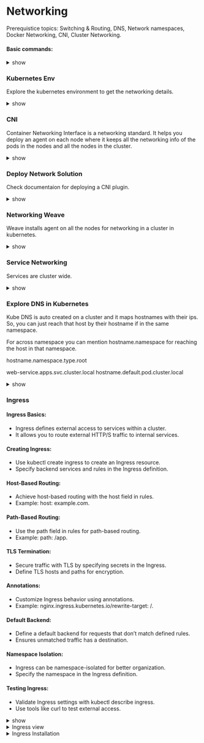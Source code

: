 # Networking

Prerequistice topics: Switching & Routing, DNS, Network namespaces, Docker Networking, CNI, Cluster Networking.

#### Basic commands:
<details><summary>show</summary>
<p>
  
```bash

ip link
ip addr
ip addr add 192.168.1.10/24 dev eth0
ip route
ip route add 192.168.1.0/24 via 192.168.2.1
route
cat /proc/sys/net/ipv4/ip_forward

cat >> /etc/hosts
cat >> /etc/hosts
cat /etc/resolv.conf
cat /etc/nsswitch.conf

nslookup www.google.com
dig www.google.com

ps aux


# Create network namespaces
ip netns add red
ip netns add blue

ip netns

# Create veth pairs
ip link add veth-red type veth peer name veth blue

# Create Add veth to respective namespaces
ip link set veth-red netns red
ip link set veth-blue netns blue

# Set IP Addresses
ip -n red addr add 192.168.1.1 dev veth-red
ip -n blue addr add 192.168.1.2 dev veth-blue

# Check IP Addresses
ip -n red addr
ip -n blue addr

# Bring up interfaces
ip -n red link set veth-red up
ip -n blue link set veth-blue up

# Bring Loopback devices up
ip -n red link set lo up
ip -n blue link set lo up

# Add default gateway
ip netns exec red ip route add default via 192.168.1.1 dev veth-red
ip netns exec blue ip route add default via 192.168.1.2 dev veth-blue

ip netns del red
ip netns del blue
ip link del v-net-0
iptables -t nat -D POSTROUTING 1

ip netns add red
ip netns add blue

ip link add veth-red type veth peer name veth-red-br
ip link add veth-blue type veth peer name veth-blue-br

ip link set veth-red netns red
ip link set veth-blue netns blue

ip -n red addr add 192.168.15.2/24 dev veth-red

ip -n blue addr add 192.168.15.3/24 dev veth-blue

brctl addbr v-net-0

ip link set dev v-net-0 up

ip link set veth-red-br up
ip link set veth-blue-br up

```

</p>
</details>

### Kubernetes Env

Explore the kubernetes environment to get the networking details.  

<details><summary>show</summary>
<p>
  
```bash
k get nodes
k describe node controlplane  | grep -i internal

ip a / ip link
ssh node01
ip link show eth0

netstat -nplt

netstat -anp | grep etcd
netstat -anp | grep etcd | grep 2379 | wc -l

```

</p>
</details>

### CNI

Container Networking Interface is a networking standard. It helps you deploy an agent on each node where it keeps all the networking info of the pods in the nodes and all the nodes in the cluster. 

<details><summary>show</summary>
<p>
  
```bash
ps -aux | grep kubelet | grep --color container-runtime-endpoint

/opt/cni/bin  # available CNI pluggins

cat /etc/cni/net.d/10-flannel.conflist | grep type

```

</p>
</details>


### Deploy Network Solution

Check documentaion for deploying a CNI plugin. 

<details><summary>show</summary>
<p>
  
```bash
k apply -f file_name.yaml

```

</p>
</details>

### Networking Weave

Weave installs agent on all the nodes for networking in a cluster in kubernetes.

<details><summary>show</summary>
<p>
  
```bash
kubectl get pods -n kube-system

kubectl get po -o wide -n kube-system | grep weave

ip addr show weave

ssh node01
ip route
```

</p>
</details>


### Service Networking 

Services are cluster wide. 

<details><summary>show</summary>
<p>
  
```bash
ip a | grep eth0

apt install ipcalc

ipcalc -b <ip_addr>

k logs weave-net-fgxvr weave -n kube-system | grep ipalloc-range

cat /etc/kubernetes/manifests/kube-apiserver.yaml   | grep cluster-ip-range

k get pods -n kube-system

k logs kube-proxy-4t62z -n kube-system

```

</p>
</details>


### Explore DNS in Kubernetes

Kube DNS is auto created on a cluster and it maps hostnames with their ips. So, you can just reach that host by their hostname if in the same namespace.

For across namespace you can mention hostname.namespace for reaching the host in that namespace.

hostname.namespace.type.root

web-service.apps.svc.cluster.local
hostname.default.pod.cluster.local



<details><summary>show</summary>
<p>
  
```bash
kubectl get pods -n kube-system

kubectl get cm -n kube-system

kubectl get svc

kubectl exec -it hr -- nslookup mysql.payroll > /root/CKA/nslookup.out

```

</p>
</details>


### Ingress

 #### Ingress Basics:

- Ingress defines external access to services within a cluster.
- It allows you to route external HTTP/S traffic to internal services.

#### Creating Ingress:

- Use kubectl create ingress to create an Ingress resource.
- Specify backend services and rules in the Ingress definition.

#### Host-Based Routing:

- Achieve host-based routing with the host field in rules.
- Example: host: example.com.

#### Path-Based Routing:

- Use the path field in rules for path-based routing.
- Example: path: /app.

#### TLS Termination:

- Secure traffic with TLS by specifying secrets in the Ingress.
- Define TLS hosts and paths for encryption.

#### Annotations:

- Customize Ingress behavior using annotations.
- Example: nginx.ingress.kubernetes.io/rewrite-target: /.

#### Default Backend:

- Define a default backend for requests that don’t match defined rules.
- Ensures unmatched traffic has a destination.

#### Namespace Isolation:

- Ingress can be namespace-isolated for better organization.
- Specify the namespace in the Ingress definition.

#### Testing Ingress:

- Validate Ingress settings with kubectl describe ingress.
- Use tools like curl to test external access.

<details><summary>show</summary>
<p>
  
```bash
# Create an Ingress Resource
kubectl create ingress <ingress-name> --rule=<host>/<path>=<service-name>:<service-port>

# View Ingress Details
kubectl get ingress <ingress-name> -o yaml

# Describe Ingress
kubectl describe ingress <ingress-name>

# Edit Ingress
kubectl edit ingress <ingress-name> -n <namespae-name>

# Delete Ingress
kubectl delete ingress <ingress-name>

# Check Ingress Controller Logs
kubectl logs -l <ingress-controller-label> -n <ingress-controller-namespace>

# Testing Ingress with Curl
curl -H "Host: <ingress-host>" http://<ingress-ip-or-host>/<path>

# Checking Ingress Controller Version (for NGINX Ingress)
kubectl exec -it <nginx-ingress-controller-pod> -- /nginx-ingress-controller --version

# List All Ingress Resources
kubectl get ingress --all-namespaces
```

</p>
</details>



<details><summary>Ingress view</summary>
<p>
  
```bash
kubectl edit ingress --namespace app-space

kubectl get svc -n critical-space

kubectl create ingress test-ingress --namespace=critical-space \
  --annotation=nginx.ingress.kubernetes.io/rewrite-target=/ \
  --annotation=nginx.ingress.kubernetes.io/ssl-redirect="false" \
  --rule="/pay=pay-service:8282" --dry-run=client -o yaml >> pay_ingress.yaml
```

</p>
</details>



<details><summary>Ingress Installation</summary>
<p>
  
```bash
k create namespace ingress-nginx

k create configmap ingress-nginx-controller --n ingress-nginx

k create sa ingress-nginx --n ingress-nginx
k create sa ingress-nginx-application --n ingress-nginx

# created roles, roleBindings, cluserRole, clusterRoleBinding for sa (service accounts)

# show lines
cat -n ingress-controller.yaml

k create -f ingress-controller.yaml -n ingress-nginx 
 
```

</p>
</details>
